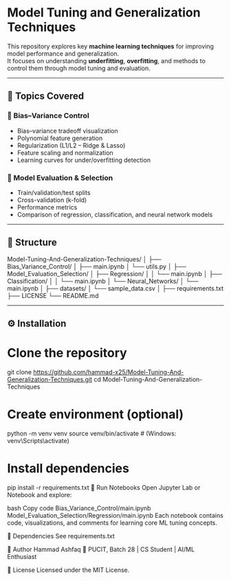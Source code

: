 # Model Tuning and Generalization Techniques

This repository explores key **machine learning techniques** for improving model performance and generalization.  
It focuses on understanding **underfitting**, **overfitting**, and methods to control them through model tuning and evaluation.

---

## 📘 Topics Covered

### 🔹 Bias–Variance Control
- Bias–variance tradeoff visualization  
- Polynomial feature generation  
- Regularization (L1/L2 – Ridge & Lasso)  
- Feature scaling and normalization  
- Learning curves for under/overfitting detection  

### 🔹 Model Evaluation & Selection
- Train/validation/test splits  
- Cross-validation (k-fold)  
- Performance metrics  
- Comparison of regression, classification, and neural network models  

---

## 🧠 Structure

Model-Tuning-And-Generalization-Techniques/
│
├── Bias_Variance_Control/
│ ├── main.ipynb
│ └── utils.py
│
├── Model_Evaluation_Selection/
│ ├── Regression/
│ │ └── main.ipynb
│ ├── Classification/
│ │ └── main.ipynb
│ └── Neural_Networks/
│ └── main.ipynb
│
├── datasets/
│ └── sample_data.csv
│
├── requirements.txt
├── LICENSE
└── README.md



---

## ⚙️ Installation


# Clone the repository
git clone https://github.com/hammad-x25/Model-Tuning-And-Generalization-Techniques.git
cd Model-Tuning-And-Generalization-Techniques

# Create environment (optional)
python -m venv venv
source venv/bin/activate     # (Windows: venv\Scripts\activate)

# Install dependencies
pip install -r requirements.txt
🚀 Run Notebooks
Open Jupyter Lab or Notebook and explore:

bash
Copy code
Bias_Variance_Control/main.ipynb
Model_Evaluation_Selection/Regression/main.ipynb
Each notebook contains code, visualizations, and comments for learning core ML tuning concepts.

🧩 Dependencies
See requirements.txt

🧠 Author
Hammad Ashfaq
📍 PUCIT, Batch 28 | CS Student | AI/ML Enthusiast

📜 License
Licensed under the MIT License.
